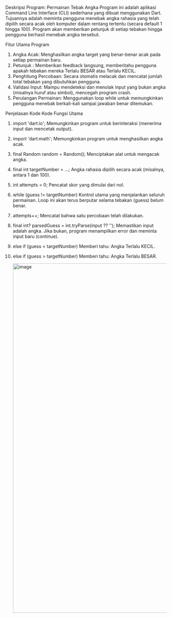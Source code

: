 Deskripsi Program: Permainan Tebak Angka
Program ini adalah aplikasi Command Line Interface (CLI) sederhana yang dibuat menggunakan Dart. Tujuannya adalah meminta pengguna menebak angka rahasia yang telah dipilih secara acak oleh komputer dalam rentang tertentu (secara default 1 hingga 100). Program akan memberikan petunjuk di setiap tebakan hingga pengguna berhasil menebak angka tersebut.


Fitur Utama Program
1. Angka Acak: Menghasilkan angka target yang benar-benar acak pada setiap permainan baru.
2. Petunjuk : Memberikan feedback langsung, memberitahu pengguna apakah tebakan mereka Terlalu BESAR atau Terlalu KECIL.
3. Penghitung Percobaan: Secara otomatis melacak dan mencatat jumlah total tebakan yang dibutuhkan pengguna.
4. Validasi Input: Mampu mendeteksi dan menolak input yang bukan angka (misalnya huruf atau simbol), mencegah program crash.
5. Perulangan Permainan: Menggunakan loop while untuk memungkinkan pengguna menebak berkali-kali sampai jawaban benar ditemukan.

Penjelasan Kode
Kode	                                                Fungsi Utama
1. import 'dart:io';        	                            Memungkinkan program untuk berinteraksi (menerima input dan mencetak output).
2. import 'dart:math';	                                  Memungkinkan program untuk menghasilkan angka acak.
3. final Random random = Random();                      	Menciptakan alat untuk mengacak angka.
4. final int targetNumber = ...;	                        Angka rahasia dipilih secara acak (misalnya, antara 1 dan 100).
5. int attempts = 0;	                                    Pencatat skor yang dimulai dari nol.
6. while (guess != targetNumber)	                        Kontrol utama yang menjalankan seluruh permainan. Loop ini akan terus berputar selama tebakan (guess) belum benar.
7. attempts++;                                           Mencatat bahwa satu percobaan telah dilakukan.
8. final int? parsedGuess = int.tryParse(input ?? '');	  Memastikan input adalah angka. Jika bukan, program menampilkan error dan meminta input baru (continue).
9. else if (guess < targetNumber)	                      Memberi tahu: Angka Terlalu KECIL.
10. else if (guess > targetNumber)	                      Memberi tahu: Angka Terlalu BESAR.

    <img width="1168" height="1091" alt="image" src="https://github.com/user-attachments/assets/011371e5-7d11-4ec5-b428-4f9514f85ed4" />







